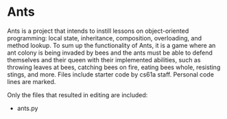 # Ants

Ants is a project that intends to instill lessons on object-oriented programming: local state, inheritance, composition, overloading, and method lookup. To sum up the functionality of Ants, it is a game where an ant colony is being invaded by bees and the ants must be able to defend themselves and their queen with their implemented abilities, such as throwing leaves at bees, catching bees on fire, eating bees whole, resisting stings, and more. Files include starter code by cs61a staff. Personal code lines are marked.

Only the files that resulted in editing are included:
* ants.py

